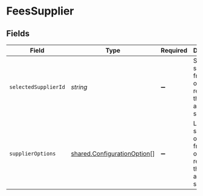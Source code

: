 # FeesSupplier


## Fields

| Field                                                                                  | Type                                                                                   | Required                                                                               | Description                                                                            |
| -------------------------------------------------------------------------------------- | -------------------------------------------------------------------------------------- | -------------------------------------------------------------------------------------- | -------------------------------------------------------------------------------------- |
| `selectedSupplierId`                                                                   | *string*                                                                               | :heavy_minus_sign:                                                                     | Selected supplier id from the list of supplier records on the accounting software.     |
| `supplierOptions`                                                                      | [shared.ConfigurationOption](../../../sdk/models/shared/configurationoption.md)[]      | :heavy_minus_sign:                                                                     | List of supplier options from the list of supplier records on the accounting software. |